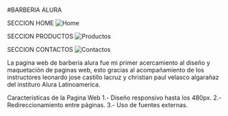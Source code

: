 #BARBERIA ALURA 

SECCION HOME
![Home](https://github.com/Dr-Sandoval/Barberia-Alura/assets/126744310/a0f2ffdf-7bb4-4888-b97c-84eb98bd6056)

SECCION PRODUCTOS
![Productos](https://github.com/Dr-Sandoval/Barberia-Alura/assets/126744310/8e508385-4cce-4e68-bab1-7c592579a094)

SECCION CONTACTOS
![Contactos](https://github.com/Dr-Sandoval/Barberia-Alura/assets/126744310/8330a913-6c74-4585-b5f3-ccd1b8cbd73b)

La pagina web de barberia alura fue mi primer acercamiento al diseño y maquetación de paginas web, 
esto gracias al acompañamiento de los instructores leonardo jose castillo lacruz y christian paul velasco algarañaz 
del instituro Alura Latinoamerica.

Caracteristicas de la Pagina Web
1.- Diseño responsivo hasta los 480px.
2.- Redireccionamiento entre páginas.
3.- Uso de fuentes externas.


